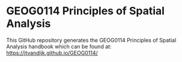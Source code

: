 # GEOG0114 Principles of Spatial Analysis

This GitHub repository generates the GEOG0114 Principles of Spatial Analysis handbook which can be found at: https://jtvandijk.github.io/GEOG0114/
